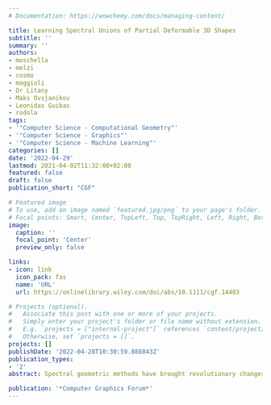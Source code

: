 ```yaml
---
# Documentation: https://wowchemy.com/docs/managing-content/

title: Learning Spectral Unions of Partial Deformable 3D Shapes
subtitle: ''
summary: ''
authors:
- moschella
- melzi
- cosmo
- maggioli
- Or Litany
- Maks Ovsjanikov
- Leonidas Guibas
- rodola
tags:
- '"Computer Science - Computational Geometry"'
- '"Computer Science - Graphics"'
- '"Computer Science - Machine Learning"'
categories: []
date: '2022-04-29'
lastmod: 2021-04-02T11:32:00+02:00
featured: false
draft: false
publication_short: "CGF"

# Featured image
# To use, add an image named `featured.jpg/png` to your page's folder.
# Focal points: Smart, Center, TopLeft, Top, TopRight, Left, Right, BottomLeft, Bottom, BottomRight.
image:
  caption: ''
  focal_point: 'Center'
  preview_only: false

links:
- icon: link
  icon_pack: fas
  name: 'URL'
  url: https://onlinelibrary.wiley.com/doi/abs/10.1111/cgf.14483

# Projects (optional).
#   Associate this post with one or more of your projects.
#   Simply enter your project's folder or file name without extension.
#   E.g. `projects = ["internal-project"]` references `content/project/deep-learning/index.md`.
#   Otherwise, set `projects = []`.
projects: []
publishDate: '2022-04-28T10:30:59.888843Z'
publication_types:
- '2'
abstract: Spectral geometric methods have brought revolutionary changes to the field of geometry processing. Of particular interest is the study of the Laplacian spectrum as a compact, isometry and permutation-invariant representation of a shape. Some recent works show how the intrinsic geometry of a full shape can be recovered from its spectrum, but there are approaches that consider the more challenging problem of recovering the geometry from the spectral information of partial shapes. In this paper, we propose a possible way to fill this gap. We introduce a learning-based method to estimate the Laplacian spectrum of the union of partial non-rigid 3D shapes, without actually computing the 3D geometry of the union or any correspondence between those partial shapes. We do so by operating purely in the spectral domain and by defining the union operation between short sequences of eigenvalues. We show that the approximated union spectrum can be used as-is to reconstruct the complete geometry [MRC*19], perform region localization on a template [RTO*19] and retrieve shapes from a database, generalizing ShapeDNA [RWP06] to work with partialities. Working with eigenvalues allows us to deal with unknown correspondence, different sampling, and different discretizations (point clouds and meshes alike), making this operation especially robust and general. Our approach is data-driven and can generalize to isometric and non-isometric deformations of the surface, as long as these stay within the same semantic class (e.g., human bodies or horses), as well as to partiality artifacts not seen at training time.

publication: '*Computer Graphics Forum*'
---
```

